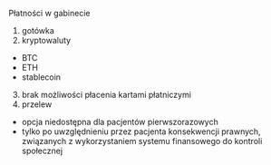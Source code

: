 Płatności w gabinecie
1. gotówka
2. kryptowaluty
- BTC
- ETH
- stablecoin

3. brak możliwości płacenia kartami płatniczymi
4. przelew
- opcja niedostępna dla pacjentów pierwszorazowych
- tylko po uwzględnieniu przez pacjenta konsekwencji prawnych, związanych z wykorzystaniem systemu finansowego do kontroli społecznej

